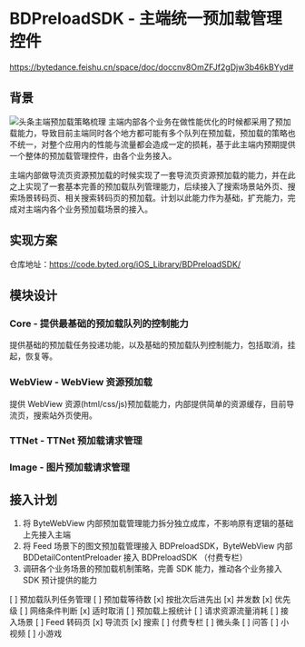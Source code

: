 # BDPreloadSDK - 主端统一预加载管理控件

https://bytedance.feishu.cn/space/doc/doccnv8OmZFJf2gDjw3b46kBYyd#

## 背景
![头条主端预加载策略梳理](https://bytedance.feishu.cn/space/sheet/shtcnTyRwsVSIWjyC1l3f1SlSEc#K9PV5F) 
主端内部各个业务在做性能优化的时候都采用了预加载能力，导致目前主端同时各个地方都可能有多个队列在预加载，预加载的策略也不统一，对整个应用内的性能与流量都会造成一定的损耗，基于此主端内预期提供一个整体的预加载管理控件，由各个业务接入。

主端内部做导流页资源预加载的时候实现了一套导流页资源预加载的能力，并在此之上实现了一套基本完善的预加载队列管理能力，后续接入了搜索场景站外页、搜索场景转码页、相关搜索转码页的预加载。计划以此能力作为基础，扩充能力，完成对主端内各个业务预加载场景的接入。

## 实现方案

仓库地址：https://code.byted.org/iOS_Library/BDPreloadSDK/

## 模块设计

### Core - 提供最基础的预加载队列的控制能力

提供基础的预加载任务投递功能，以及基础的预加载队列控制能力，包括取消，挂起，恢复等。

### WebView - WebView 资源预加载

提供 WebView 资源(html/css/js)预加载能力，内部提供简单的资源缓存，目前导流页，搜索站外页使用。

### TTNet - TTNet 预加载请求管理

### Image - 图片预加载请求管理

## 接入计划

1. 将 ByteWebView 内部预加载管理能力拆分独立成库，不影响原有逻辑的基础上先接入主端
2. 将 Feed 场景下的图文预加载管理接入 BDPreloadSDK，ByteWebView 内部 BDDetailContentPreloader 接入 BDPreloadSDK （付费专栏）
3. 调研各个业务场景的预加载机制策略，完善 SDK 能力，推动各个业务接入
SDK 预计提供的能力

[ ] 预加载队列任务管理
  [ ] 预加载等待数
  [x] 按批次后进先出
  [x] 并发数
  [x] 优先级
  [ ] 网络条件判断
  [x] 适时取消
[ ] 预加载上报统计
  [ ] 请求资源流量消耗
[ ] 接入场景
  [ ] Feed 转码页
  [x] 导流页
  [x] 搜索
  [ ] 付费专栏
  [ ] 微头条
  [ ] 问答
  [ ] 小视频
  [ ] 小游戏